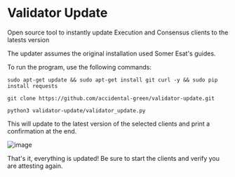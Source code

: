 # Validator Update
Open source tool to instantly update Execution and Consensus clients to the latests version

The updater assumes the original installation used Somer Esat's guides.

To run the program, use the following commands:

`sudo apt-get update && sudo apt-get install git curl -y && sudo pip install requests`

`git clone https://github.com/accidental-green/validator-update.git`

`python3 validator-update/validator_update.py`

This will update to the latest version of the selected clients and print a confirmation at the end.

![image](https://github.com/accidental-green/validator-update/assets/72235883/2cf6a066-4505-4e99-ab9c-49b2e92cb15c)

That's it, everything is updated! Be sure to start the clients and verify you are attesting again.
